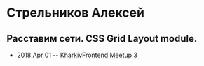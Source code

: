 # Стрельников Алексей

## Расставим сети. CSS Grid Layout module.
- 2018 Apr 01 -- [KharkivFrontend Meetup 3](https://www.youtube.com/watch?v=TPz5MSS0Gy4)    
